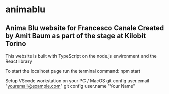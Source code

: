# animablu
Anima Blu website for Francesco Canale
Created by Amit Baum as part of the stage at Kilobit Torino
----------------

This website is built with TypeScript on the node.js environment and the React library

To start the localhost page run the terminal command:
npm start

Setup VScode workstation on your PC / MacOS
git config user.email "youremail@example.com"
git config user.name "Your Name"